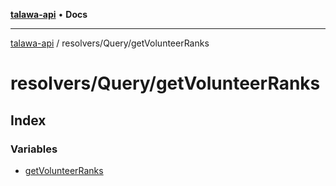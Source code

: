 [**talawa-api**](../../../README.md) • **Docs**

***

[talawa-api](../../../modules.md) / resolvers/Query/getVolunteerRanks

# resolvers/Query/getVolunteerRanks

## Index

### Variables

- [getVolunteerRanks](variables/getVolunteerRanks.md)
